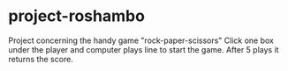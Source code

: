 # project-roshambo
Project concerning the handy game "rock-paper-scissors"
Click one box under the player and computer plays line to start the game. After 5 plays it returns the score.
